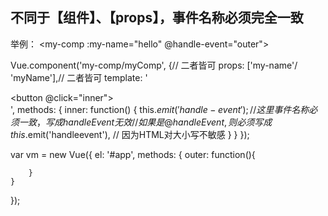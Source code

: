 ## 不同于【组件】、【props】，事件名称必须完全一致

举例：
<my-comp :my-name="hello" @handle-event="outer"></my-comp>

Vue.component('my-comp/myComp', {// 二者皆可
    props: ['my-name'/ 'myName'],// 二者皆可
    template: '<div><button @click="inner"></button></div>',
    methods: {
        inner: function() {
            this.$emit('handle-event');
            // 这里事件名称必须一致，写成handleEvent无效
            // 如果是@handleEvent,则必须写成 this.$emit('handleevent'),
            // 因为HTML对大小写不敏感
        }
    }
});

var vm = new Vue({
    el: '#app',
    methods: {
        outer: function(){

        }
    }
});
